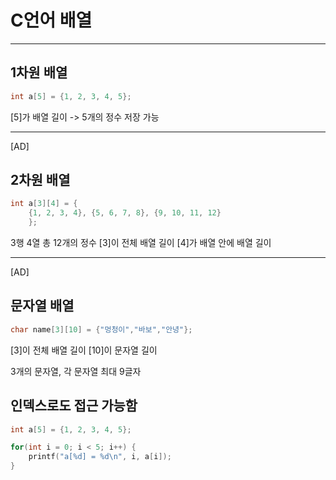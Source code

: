 # C언어 배열

---
## 1차원 배열
```c
int a[5] = {1, 2, 3, 4, 5};
```
[5]가 배열 길이 -> 5개의 정수 저장 가능

---
[AD]
## 2차원 배열
```c
int a[3][4] = {
    {1, 2, 3, 4}, {5, 6, 7, 8}, {9, 10, 11, 12}
    };
```
3행 4열 총 12개의 정수
[3]이 전체 배열 길이
[4]가 배열 안에 배열 길이

---
[AD]

## 문자열 배열
```c
char name[3][10] = {"멍청이","바보","안녕"};
```
[3]이 전체 배열 길이
[10]이 문자열 길이

3개의 문자열, 각 문자열 최대 9글자


## 인덱스로도 접근 가능함
```c
int a[5] = {1, 2, 3, 4, 5};

for(int i = 0; i < 5; i++) {
    printf("a[%d] = %d\n", i, a[i]);
}

```
